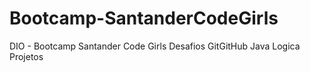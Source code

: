 # Bootcamp-SantanderCodeGirls
DIO - Bootcamp Santander Code Girls
Desafios
GitGitHub
Java
Logica
Projetos

